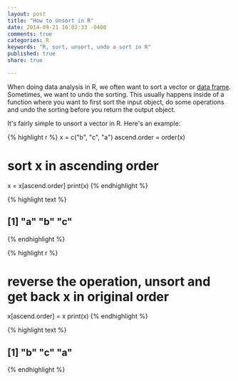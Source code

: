 ```yaml
---
layout: post
title: "How to Unsort in R"
date: 2014-09-21 16:02:33 -0400
comments: true
categories: R
keywords: "R, sort, unsort, undo a sort in R"
published: true
share: true

---
```

When doing data analysis in R, we often want to sort a vector or [data frame](http://gmlang.com/r/how-to-easily-sort-a-data-frame/). Sometimes, we want to undo the sorting. This usually happens inside of a function where you want to first sort the input object, do some operations and undo the sorting before you return the output object. 

It's fairly simple to unsort a vector in R. Here's an example:

{% highlight r %}
x = c("b", "c", "a")
ascend.order = order(x)

# sort x in ascending order
x = x[ascend.order]
print(x)
{% endhighlight %}



{% highlight text %}
## [1] "a" "b" "c"
{% endhighlight %}



{% highlight r %}
# reverse the operation, unsort and get back x in original order 
x[ascend.order] = x
print(x)
{% endhighlight %}



{% highlight text %}
## [1] "b" "c" "a"
{% endhighlight %}
